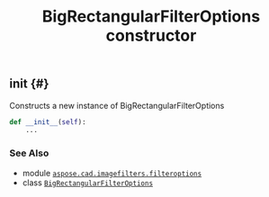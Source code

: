 ﻿---
title: BigRectangularFilterOptions constructor
second_title: Aspose.CAD for Python via .NET API References
description: 
type: docs
weight: 10
url: /python-net/aspose.cad.imagefilters.filteroptions/bigrectangularfilteroptions/__init__/
is_root: false
---

## __init__ {#}

Constructs a new instance of BigRectangularFilterOptions



```python
def __init__(self):
    ...
```





### See Also
* module [`aspose.cad.imagefilters.filteroptions`](../../)
* class [`BigRectangularFilterOptions`](/cad/python-net/aspose.cad.imagefilters.filteroptions/bigrectangularfilteroptions)
